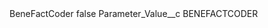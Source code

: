 <?xml version="1.0" encoding="UTF-8"?>
<CustomMetadata xmlns="http://soap.sforce.com/2006/04/metadata" xmlns:xsi="http://www.w3.org/2001/XMLSchema-instance" xmlns:xsd="http://www.w3.org/2001/XMLSchema">
    <label>BeneFactCoder</label>
    <protected>false</protected>
    <values>
        <field>Parameter_Value__c</field>
        <value xsi:type="xsd:string">BENEFACTCODER</value>
    </values>
</CustomMetadata>
